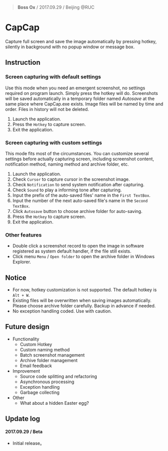 > **Boss Ox** / 2017.09.29  / Beijing @RUC

# CapCap

Capture full screen and save the image automatically by pressing hotkey, silently in background with no popup window or message box.

## Instruction

### Screen capturing with default settings

Use this mode when you need an emergent screenshot, no settings required on program launch. Simply press the hotkey will do. Screenshots will be saved automatically in a temporary folder named *Autosave* at the same place where CapCap.exe exists. Image files will be named by time and order. Files in history will not be deleted.

1. Launch the application.
2. Press the `Hotkey` to capture screen.
3. Exit the application.

### Screen capturing with custom settings

This mode fits most of the circumstances. You can customize several settings before actually capturing screen, including screenshot content, notification method, naming method and archive folder, etc.

1. Launch the application.
2. Check `Cursor` to capture cursor in the screenshot image.
3. Check `Notification` to send system notification after capturing.
4. Check `Sound` to play a informing tone after capturing.
5. Input the prefix of the auto-saved files' name in the `First TextBox`.
6. Input the number of the next auto-saved file's name in the `Second TextBox`.
7. Click `Autosave` button to choose archive folder for auto-saving.
8. Press the `Hotkey` to capture screen.
9. Exit the application.

### Other features

- Double click a screenshot record to open the image in software registered as system default handler, if the file still exists.
- Click menu `Menu` / `Open folder` to open the archive folder in Windows Explorer.

## Notice

- For now, hotkey customization is not supported. The default hotkey is `Alt + W`.
- Existing files will be overwritten when saving images automatically. Please choose archive folder carefully. Backup in advance if needed.
- No exception handling coded. Use with caution.

## Future design

- Functionality
  - Custom Hotkey
  - Custom naming method
  - Batch screenshot management
  - Archive folder management
  - Email feedback
- Improvement
  - Source code splitting and refactoring
  - Asynchronous processing
  - Exception handling
  - Garbage collecting
- Other
  - What about a hidden Easter egg?

## Update log

#### 2017.09.29 / Beta

- Initial release。
